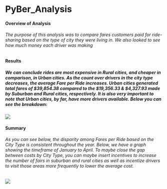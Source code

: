 # PyBer_Analysis


#### Overview of Analysis

###### The purpose of this analysis was to compare fares customers paid for ride-sharing based on the type of city they were living in. We also looked to see how much money each driver was making


#### Results

##### We can conclude rides are most expensive in Rural cities, and cheaper in comparison, in Urban cities. As the count over drivers in the city type decreases, the average Fare per Ride increases. Urban cities generated total fares of $39,854.38 compared to the $19,356.33 & $4,327.93 made by Suburban and Rural cities, respectively. It is also very important to note that Urban cities, by far, have more drivers available. Below you can see the breakdown:

![](../main/analysis/pyber_summary_chart.png)


#### Summary

###### As you can see below, the disparity among Fares per Ride based on the City Type is consistent throughout the year. Below, we have a graph showing the timeframe of January to April. To maybe close the gap between costs by City Type, you can maybe insert incentives to increase the number of fairs in suburban and rural cities as well as incentize drivers to visit those areas more frequently to lower the average cost.


![](../main/analysis/Pyber_fare_summary.png)

